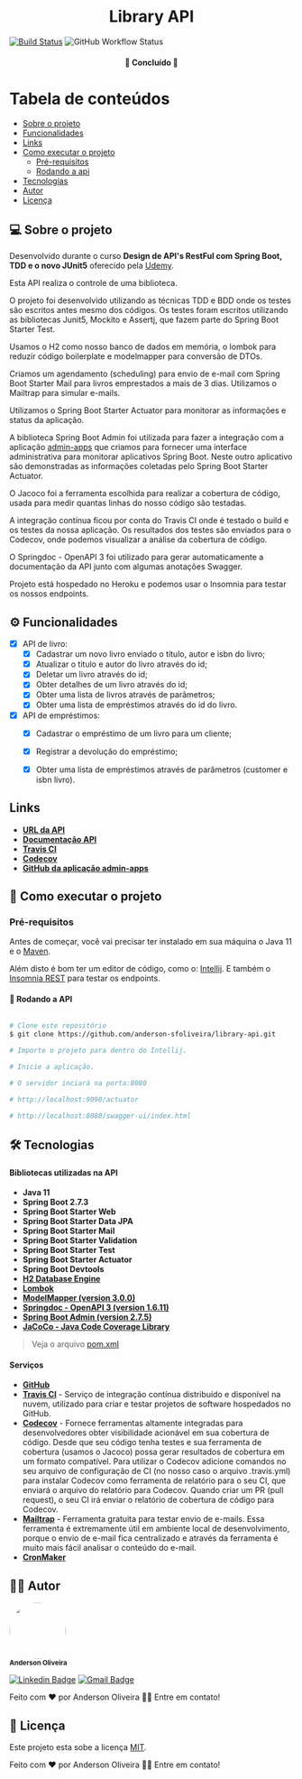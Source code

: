 <h1 align="center">
  Library API
</h1>

[![Build Status](https://app.travis-ci.com/anderson-sfoliveira/library-api.svg?branch=main)](https://app.travis-ci.com/anderson-sfoliveira/library-api)
![GitHub Workflow Status](https://img.shields.io/github/workflow/status/anderson-sfoliveira/library-api/Heroku%20Deployment)

<h4 align="center">
	🚧  Concluído  🚧
</h4>

Tabela de conteúdos
=================
<!--ts-->
* [Sobre o projeto](#-sobre-o-projeto)
* [Funcionalidades](#-funcionalidades)
* [Links](#links)
* [Como executar o projeto](#-como-executar-o-projeto)
    * [Pré-requisitos](#pré-requisitos)
    * [Rodando a api](#-rodando-a-api)
* [Tecnologias](#-tecnologias)
* [Autor](#-autor)
* [Licença](#user-content--licença)
<!--te-->


## 💻 Sobre o projeto

Desenvolvido durante o curso **Design de API's RestFul com Spring Boot, TDD e o novo JUnit5** oferecido pela [Udemy](https://www.udemy.com/course/design-de-apis-restful-com-tdd-spring-boot-e-junit-5/).

Esta API realiza o controle de uma biblioteca.

O projeto foi desenvolvido utilizando as técnicas TDD e BDD onde os testes são escritos antes mesmo dos códigos.
Os testes foram escritos utilizando as bibliotecas Junit5, Mockito e Assertj, que fazem parte do Spring Boot Starter Test.

Usamos o H2 como nosso banco de dados em memória, o lombok para reduzir código boilerplate e modelmapper para conversão de DTOs.

Criamos um agendamento (scheduling) para envio de e-mail com Spring Boot Starter Mail para livros emprestados a mais de 3 dias.
Utilizamos o Mailtrap para simular e-mails.

Utilizamos o Spring Boot Starter Actuator para monitorar as informações e status da aplicação.

A biblioteca Spring Boot Admin foi utilizada para fazer a integração com a aplicação [admin-apps](https://github.com/anderson-sfoliveira/admin-apps) que criamos para fornecer uma interface administrativa para monitorar aplicativos Spring Boot.
Neste outro aplicativo são demonstradas as informações coletadas pelo Spring Boot Starter Actuator.

O Jacoco foi a ferramenta escolhida para realizar a cobertura de código, usada para medir quantas linhas do nosso código são testadas.

A integração contínua ficou por conta do Travis CI onde é testado o build e os testes da nossa aplicação.
Os resultados dos testes são enviados para o Codecov, onde podemos visualizar a análise da cobertura de código.

O Springdoc - OpenAPI 3 foi utilizado para gerar automaticamente a documentação da API junto com algumas anotações Swagger.

Projeto está hospedado no Heroku e podemos usar o Insomnia para testar os nossos endpoints.


## ⚙️ Funcionalidades

- [x] API de livro:
  - [x] Cadastrar um novo livro enviado o título, autor e isbn do livro;
  - [x] Atualizar o titulo e autor do livro através do id;
  - [x] Deletar um livro através do id;
  - [x] Obter detalhes de um livro através do id;
  - [x] Obter uma lista de livros através de parâmetros;
  - [x] Obter uma lista de empréstimos através do id do livro.

- [x] API de empréstimos:
  - [x] Cadastrar o empréstimo de um livro para um cliente;
  - [x] Registrar a devolução do empréstimo;
  - [x] Obter uma lista de empréstimos através de parâmetros (customer e isbn livro).


## Links

-   **[URL da API](https://library-api-mycloud.herokuapp.com/)**
-   **[Documentação API](https://library-api-mycloud.herokuapp.com/swagger-ui/index.html)**
-   **[Travis CI](https://app.travis-ci.com/github/anderson-sfoliveira/library-api/branches)**
-   **[Codecov](https://app.codecov.io/gh/anderson-sfoliveira/library-api)**
-   **[GitHub da aplicação admin-apps](https://github.com/anderson-sfoliveira/admin-apps)**


## 🚀 Como executar o projeto

### Pré-requisitos

Antes de começar, você vai precisar ter instalado em sua máquina o Java 11 e o [Maven](https://maven.apache.org/).

Além disto é bom ter um editor de código, como o: [Intellij](https://www.jetbrains.com/pt-br/idea/). E também o
[Insomnia REST](https://insomnia.rest/) para testar os endpoints.

#### 🎲 Rodando a API

```bash

# Clone este repositório
$ git clone https://github.com/anderson-sfoliveira/library-api.git

# Importe o projeto para dentro do Intellij.

# Inicie a aplicação.

# O servidor inciará na porta:8080

# http://localhost:9090/actuator

# http://localhost:8080/swagger-ui/index.html

```


## 🛠 Tecnologias


#### **Bibliotecas utilizadas na API**

-   **Java 11**
-   **Spring Boot 2.7.3**
-   **Spring Boot Starter Web**
-   **Spring Boot Starter Data JPA**
-   **Spring Boot Starter Mail**
-   **Spring Boot Starter Validation**
-   **Spring Boot Starter Test**
-   **Spring Boot Starter Actuator**
-   **Spring Boot Devtools**
-   **[H2 Database Engine](https://www.h2database.com/html/main.html)**
-   **[Lombok](https://projectlombok.org/)**
-   **[ModelMapper (version 3.0.0)](http://modelmapper.org/)**
-   **[Springdoc - OpenAPI 3 (version 1.6.11)](https://springdoc.org/)**
-   **[Spring Boot Admin (version 2.7.5)](https://github.com/codecentric/spring-boot-admin)**
-   **[JaCoCo - Java Code Coverage Library](https://www.jacoco.org/jacoco/trunk/index.html)**

> Veja o arquivo [pom.xml](https://github.com/anderson-sfoliveira/library-api/blob/main/pom.xml)

#### **Serviços**

-   **[GitHub](https://github.com/)**
-   **[Travis CI](https://www.travis-ci.com/)** - Serviço de integração contínua distribuído e disponível na nuvem, utilizado para criar e testar projetos de software hospedados no GitHub.
-   **[Codecov](https://about.codecov.io/)** - Fornece ferramentas altamente integradas para desenvolvedores obter visibilidade acionável em sua cobertura de código.
Desde que seu código tenha testes e sua ferramenta de cobertura (usamos o Jacoco) possa gerar resultados de cobertura em um formato compatível.
Para utilizar o Codecov adicione comandos no seu arquivo de configuração de CI (no nosso caso o arquivo .travis.yml) para instalar Codecov como ferramenta de relatório para o seu CI, que enviará o arquivo do relatório para Codecov.
Quando criar um PR (pull request), o seu CI irá enviar o relatório de cobertura de código para Codecov.
-   **[Mailtrap](https://mailtrap.io/)** - Ferramenta gratuita para testar envio de e-mails.
Essa ferramenta é extremamente útil em ambiente local de desenvolvimento, porque o envio de e-mail fica centralizado e através da ferramenta é muito mais fácil analisar o conteúdo do e-mail.
-   **[CronMaker](http://www.cronmaker.com/)**


## 🦸🏾 Autor

<a href="https://www.linkedin.com/in/anderson-sfoliveira/">
 <img style="border-radius: 50%;" src="https://avatars.githubusercontent.com/u/2175235?s=400&u=432d3456eb62f2df111abdccd667976321f6f74a&v=4" width="100px;" alt=""/>
 <br />
 <sub><b>Anderson Oliveira</b></sub></a> <a href="https://www.linkedin.com/in/anderson-sfoliveira/" title="Anderson Oliveira"></a>
 <br />

[![Linkedin Badge](https://img.shields.io/badge/-Anderson-blue?style=flat-square&logo=Linkedin&logoColor=white&link=https://www.linkedin.com/in/anderson-sfoliveira/)](https://www.linkedin.com/in/anderson-sfoliveira/)
[![Gmail Badge](https://img.shields.io/badge/-anderson.sfoliveira@gmail.com-c14438?style=flat-square&logo=Gmail&logoColor=white&link=mailto:anderson.sfoliveira@gmail.com)](mailto:anderson.sfoliveira@gmail.com)

Feito com ❤️ por Anderson Oliveira 👋🏽 Entre em contato!


## 📝 Licença

Este projeto esta sobe a licença [MIT](./LICENSE).

Feito com ❤️ por Anderson Oliveira 👋🏽 Entre em contato!
